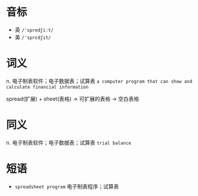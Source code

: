# 音标

- 英 `/'spredʃiːt/`
- 美 `/'sprɛdʃit/`

# 词义

n. 电子制表软件；电子数据表；试算表
`a computer program that can show and calculate financial information`



spread(扩展) + sheet(表格) → 可扩展的表格 → 空白表格

# 同义

n. 电子制表软件；电子数据表；试算表
`trial balance`

# 短语

- `spreadsheet program` 电子制表程序；试算表

